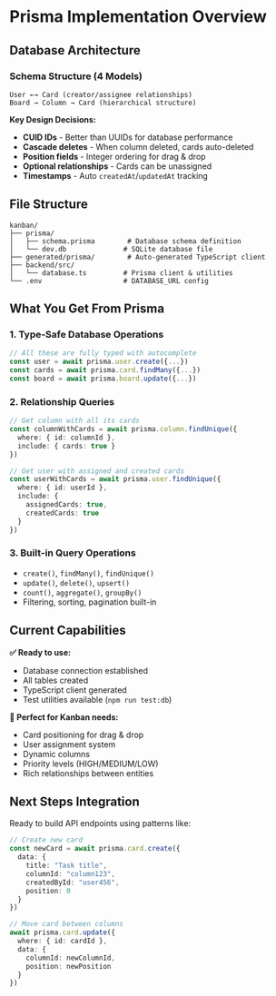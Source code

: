 # Prisma Implementation Overview

## **Database Architecture**

### **Schema Structure (4 Models)**
```prisma
User ←→ Card (creator/assignee relationships)
Board → Column → Card (hierarchical structure)
```

**Key Design Decisions:**
- **CUID IDs** - Better than UUIDs for database performance
- **Cascade deletes** - When column deleted, cards auto-deleted
- **Position fields** - Integer ordering for drag & drop
- **Optional relationships** - Cards can be unassigned
- **Timestamps** - Auto `createdAt`/`updatedAt` tracking

## **File Structure**
```
kanban/
├── prisma/
│   ├── schema.prisma        # Database schema definition
│   └── dev.db              # SQLite database file
├── generated/prisma/        # Auto-generated TypeScript client
├── backend/src/
│   └── database.ts         # Prisma client & utilities
└── .env                    # DATABASE_URL config
```

## **What You Get From Prisma**

### **1. Type-Safe Database Operations**
```typescript
// All these are fully typed with autocomplete
const user = await prisma.user.create({...})
const cards = await prisma.card.findMany({...})
const board = await prisma.board.update({...})
```

### **2. Relationship Queries**
```typescript
// Get column with all its cards
const columnWithCards = await prisma.column.findUnique({
  where: { id: columnId },
  include: { cards: true }
})

// Get user with assigned and created cards
const userWithCards = await prisma.user.findUnique({
  where: { id: userId },
  include: { 
    assignedCards: true,
    createdCards: true 
  }
})
```

### **3. Built-in Query Operations**
- `create()`, `findMany()`, `findUnique()`
- `update()`, `delete()`, `upsert()`
- `count()`, `aggregate()`, `groupBy()`
- Filtering, sorting, pagination built-in

## **Current Capabilities**

**✅ Ready to use:**
- Database connection established
- All tables created
- TypeScript client generated
- Test utilities available (`npm run test:db`)

**🎯 Perfect for Kanban needs:**
- Card positioning for drag & drop
- User assignment system
- Dynamic columns
- Priority levels (HIGH/MEDIUM/LOW)
- Rich relationships between entities

## **Next Steps Integration**

Ready to build API endpoints using patterns like:
```typescript
// Create new card
const newCard = await prisma.card.create({
  data: {
    title: "Task title",
    columnId: "column123",
    createdById: "user456",
    position: 0
  }
})

// Move card between columns
await prisma.card.update({
  where: { id: cardId },
  data: { 
    columnId: newColumnId,
    position: newPosition 
  }
})
```

